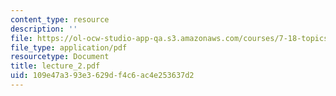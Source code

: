 ```yaml
---
content_type: resource
description: ''
file: https://ol-ocw-studio-app-qa.s3.amazonaws.com/courses/7-18-topics-in-experimental-biology-fall-2005/109e47a393e3629df4c6ac4e253637d2_lecture_2.pdf
file_type: application/pdf
resourcetype: Document
title: lecture_2.pdf
uid: 109e47a3-93e3-629d-f4c6-ac4e253637d2
---
```

